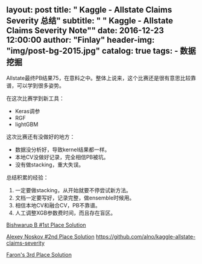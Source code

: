 layout:     post
title:      " Kaggle - Allstate Claims Severity 总结"
subtitle:   " \" Kaggle - Allstate Claims Severity Note\""
date:       2016-12-23 12:00:00
author:     "Finlay"
header-img: "img/post-bg-2015.jpg"
catalog: true
tags:
    - 数据挖掘
---

Allstate最终PB结果75，在意料之中。整体上说来，这个比赛还是很有意思比较靠谱，可以学到很多姿势。

在这次比赛学到新工具：
- Keras调参
- RGF
- lightGBM

这次比赛还有没做好的地方：
- 数据没分析好，导致kernel结果都一样。
- 本地CV没做好记录，完全相信PB被坑。
- 没有做stacking，重大失误。

总结积累的经验：
1. 一定要做stacking，从开始就要不停尝试新方法。
2. 文档一定要写好，记录完整，做ensemble时候用。
3. 相信本地CV和融合CV，PB不靠谱。
4. 人工调整XGB参数费时间，而且存在盲区。

[Bishwarup B #1st Place Solution](https://www.kaggle.com/c/allstate-claims-severity/forums/t/26416/1st-place-solution)

[Alexey Noskov #2nd Place Solution](https://www.kaggle.com/c/allstate-claims-severity/forums/t/26427/2nd-place-solution)
https://github.com/alno/kaggle-allstate-claims-severity

[Faron's 3rd Place Solution](https://www.kaggle.com/c/allstate-claims-severity/forums/t/26447/faron-s-3rd-place-solution)
